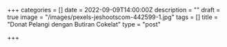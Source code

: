+++
categories = []
date = 2022-09-09T14:00:00Z
description = ""
draft = true
image = "/images/pexels-jeshootscom-442599-1.jpg"
tags = []
title = "Donat Pelangi dengan Butiran Cokelat"
type = "post"

+++
